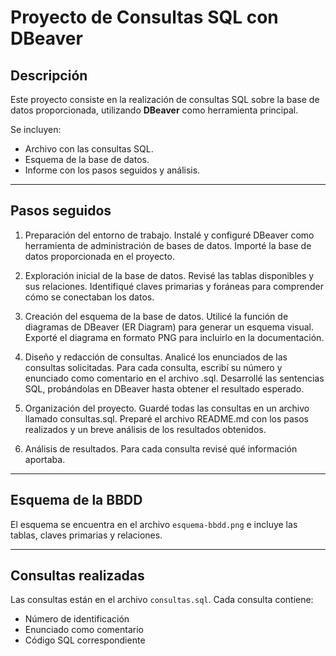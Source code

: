
# Proyecto de Consultas SQL con DBeaver

## Descripción
Este proyecto consiste en la realización de consultas SQL sobre la base de datos proporcionada, utilizando **DBeaver** como herramienta principal.  

Se incluyen:
- Archivo con las consultas SQL.
- Esquema de la base de datos.
- Informe con los pasos seguidos y análisis.

---

## Pasos seguidos
1. Preparación del entorno de trabajo.
Instalé y configuré DBeaver como herramienta de administración de bases de datos.
Importé la base de datos proporcionada en el proyecto.

2. Exploración inicial de la base de datos.
Revisé las tablas disponibles y sus relaciones.
Identifiqué claves primarias y foráneas para comprender cómo se conectaban los datos.

3. Creación del esquema de la base de datos.
Utilicé la función de diagramas de DBeaver (ER Diagram) para generar un esquema visual.
Exporté el diagrama en formato PNG para incluirlo en la documentación.

4. Diseño y redacción de consultas.
Analicé los enunciados de las consultas solicitadas.
Para cada consulta, escribí su número y enunciado como comentario en el archivo .sql.
Desarrollé las sentencias SQL, probándolas en DBeaver hasta obtener el resultado esperado.

5. Organización del proyecto.
Guardé todas las consultas en un archivo llamado consultas.sql.
Preparé el archivo README.md con los pasos realizados y un breve análisis de los resultados obtenidos.

6. Análisis de resultados.
Para cada consulta revisé qué información aportaba.

---

## Esquema de la BBDD
El esquema se encuentra en el archivo `esquema-bbdd.png` e incluye las tablas, claves primarias y relaciones.

---

## Consultas realizadas
Las consultas están en el archivo `consultas.sql`. Cada consulta contiene:
- Número de identificación
- Enunciado como comentario
- Código SQL correspondiente
